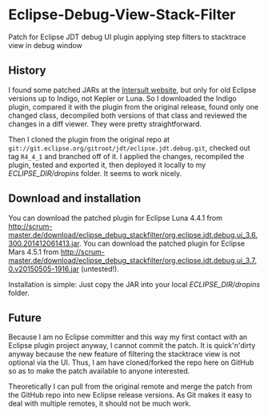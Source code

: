 Eclipse-Debug-View-Stack-Filter
===============================

Patch for Eclipse JDT debug UI plugin applying step filters to stacktrace view in debug window

## History

I found some patched JARs at the [Intersult website](https://www.intersult.com/wiki/page/Eclipse%20stackfilter%20plugin),
but only for old Eclipse versions up to Indigo, not Kepler or Luna. So I downloaded the Indigo plugin, compared it with
the plugin from the original release, found only one changed class, decompiled both versions of that class and reviewed
the changes in a diff viewer. They were pretty straightforward.

Then I cloned the plugin from the original repo at `git://git.eclipse.org/gitroot/jdt/eclipse.jdt.debug.git`, checked out
tag `R4_4_1` and branched off of it. I applied the changes, recompiled the plugin, tested and exported it, then deployed it
locally to my *ECLIPSE_DIR/dropins* folder. It seems to work nicely.

## Download and installation

You can download the patched plugin for Eclipse Luna 4.4.1 from http://scrum-master.de/download/eclipse_debug_stackfilter/org.eclipse.jdt.debug.ui_3.6.300.201412061413.jar.
You can download the patched plugin for Eclipse Mars 4.5.1 from http://scrum-master.de/download/eclipse_debug_stackfilter/org.eclipse.jdt.debug.ui_3.7.0.v20150505-1916.jar (untested!).

Installation is simple: Just copy the JAR into your local *ECLIPSE_DIR/dropins* folder.

## Future

Because I am no Eclipse committer and this way my first contact with an Eclipse plugin project anyway, I cannot commit
the patch. It is quick'n'dirty anyway because the new feature of filtering the stacktrace view is not optional via the UI.
Thus, I am have cloned/forked the repo here on GitHub so as to make the patch available to anyone interested.

Theoretically I can pull from the original remote and merge the patch from the GitHub repo into new Eclipse release 
versions. As Git makes it easy to deal with multiple remotes, it should not be much work.
